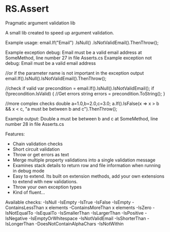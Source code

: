 RS.Assert
=========

Pragmatic argument validation lib

A small lib created to speed up argument validation.

Example usage:
email.If("Email")
      .IsNull()
      .IsNotValidEmail().ThenThrow();

Example exception debug: Email must be a valid email address at SomeMethod, line number 27 in file Asserts.cs
Example exception not debug: Email must be a valid email address

//or if the parameter name is not important in the exception output
email.If().IsNull().IsNotValidEmail().ThenThrow();

//check if valid
var precondition = email.If().IsNull().IsNotValidEmail();
if (!precondition.IsValid) {
    //Get errors
    string errors = precondition.ToString();
}

//more complex checks
double a=1.0,b=2.0,c=3.0;
a.If().IsFalse(x => x > b && x < c, "a must be between b and c").ThenThrow();

Example output: Double a must be between b and c at SomeMethod, line number 28 in file Asserts.cs


Features: 
- Chain validation checks 
- Short circuit validation 
- Throw or get errors as text 
- Merge multiple property validations into a single validation message
- Examines stack details to return row and file information when running in debug mode
- Easy to extend. Its built on extension methods, add your own extensions to extend with new validations.
- Throw your own exception types
- Kind of fluent...

Available checks:
-IsNull
-IsEmpty
-IsTrue
-IsFalse
-IsEmpty
-ContainsLessThan x elements
-ContainsMoreThan x elements
-IsZero
-IsNotEqualTo
-IsEqualTo
-IsSmallerThan
-IsLargerThan
-IsPositive
-IsNegative
-IsEmptyOrWhitespace
-IsNotValidEmail
-IsShorterThan
-IsLongerThan
-DoesNotContainAlphaChars
-IsNotWithin 

